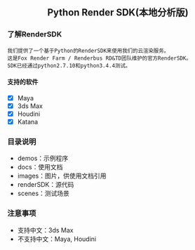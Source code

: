 ## <center> Python Render SDK(本地分析版) </center>

### 了解RenderSDK
    我们提供了一个基于Python的RenderSDK来使用我们的云渲染服务。
    这是Fox Render Farm / Renderbus RD&TD团队维护的官方RenderSDK。
    SDK已经通过python2.7.10和python3.4.4测试。
    
    
#### 支持的软件
- [x] Maya
- [x] 3ds Max
- [x] Houdini
- [x] Katana

### 目录说明
- demos：示例程序
- docs：使用文档
- images：图片，供使用文档引用
- renderSDK：源代码
- scenes：测试场景

### 注意事项
- 支持中文：3ds Max
- 不支持中文：Maya, Houdini
